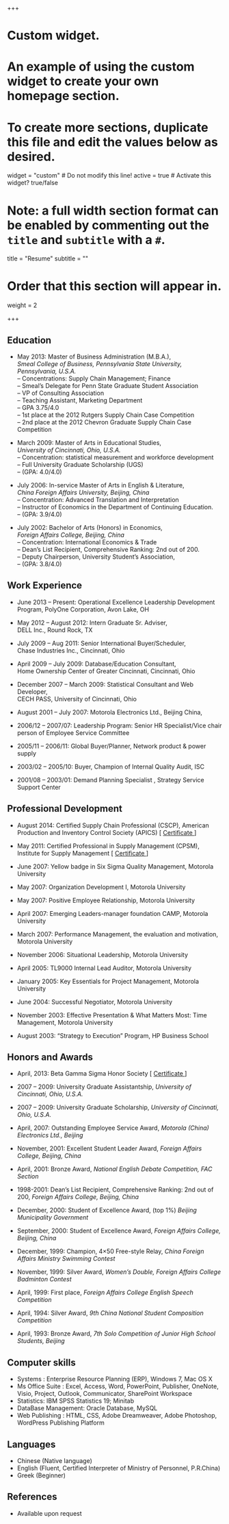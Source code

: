 +++
# Custom widget.
# An example of using the custom widget to create your own homepage section.
# To create more sections, duplicate this file and edit the values below as desired.
widget = "custom"  # Do not modify this line!
active = true  # Activate this widget? true/false

# Note: a full width section format can be enabled by commenting out the `title` and `subtitle` with a `#`.
title = "Resume"
subtitle = ""

# Order that this section will appear in.
weight = 2

+++



## Education 

* May 2013: Master of Business Administration (M.B.A.), <br /><em> Smeal College of Business, Pennsylvania State University, Pennsylvania, U.S.A.</em><br /> &#8211; Concentrations: Supply Chain Management; Finance<br /> &#8211; Smeal&#8217;s Delegate for Penn State Graduate Student Association<br />
 &#8211;  VP of Consulting Association<br /> &#8211; Teaching Assistant,  Marketing Department<br /> &#8211; GPA 3.75/4.0<br /> &#8211; 1st place at the 2012 Rutgers Supply Chain Case Competition <br /> &#8211; 2nd place at the 2012 Chevron Graduate Supply Chain Case Competition<br />

* March 2009: Master of Arts in Educational Studies, <br /><em>University of Cincinnati, Ohio, U.S.A.</em><br /> &#8211; Concentration: statistical measurement and workforce development<br /> &#8211; Full University Graduate Scholarship (UGS)<br /> &#8211; (GPA: 4.0/4.0)

* July 2006: In-service Master of Arts in English &#038; Literature, <br /><em>China Foreign Affairs University, Beijing, China</em><br /> &#8211; Concentration: Advanced Translation and Interpretation<br /> &#8211; Instructor of Economics in the Department of Continuing Education.<br /> &#8211; (GPA: 3.9/4.0)

* July 2002: Bachelor of Arts (Honors) in Economics, <br /><em>Foreign Affairs College, Beijing, China</em><br /> &#8211; Concentration: International Economics &#038; Trade<br /> &#8211; Dean’s List Recipient, Comprehensive Ranking: 2nd out of 200. <br/>
 &#8211; Deputy Chairperson, University Student’s Association, <br /> &#8211; (GPA: 3.8/4.0)

## Work Experience

* June 2013 &#8211; Present: Operational Excellence Leadership Development Program, PolyOne Corporation, Avon Lake, OH 

* May 2012 &#8211; August 2012: Intern Graduate Sr. Adviser, <br />DELL Inc., Round Rock, TX 

* July 2009 &#8211; Aug 2011: Senior International Buyer/Scheduler, <br />Chase Industries Inc., Cincinnati, Ohio 

* April 2009 &#8211; July 2009:  Database/Education Consultant, <br />Home Ownership Center of Greater Cincinnati, Cincinnati, Ohio

* December 2007 &#8211; March 2009: Statistical Consultant and Web Developer, <br />CECH PASS, University of Cincinnati, Ohio

* August 2001 &#8211; July 2007:  Motorola Electronics Ltd., Beijing China, <br />

* 2006/12 – 2007/07: Leadership Program: Senior HR Specialist/Vice chair person of Employee Service Committee
* 2005/11 – 2006/11: Global Buyer/Planner, Network product &#038; power supply 
* 2003/02 &#8211; 2005/10: Buyer, Champion of Internal Quality Audit, ISC
* 2001/08 &#8211; 2003/01: Demand Planning Specialist , Strategy Service Support Center 


## Professional Development

* August 2014: Certified Supply Chain Professional (CSCP), American Production and Inventory Control Society (APICS) [ <a href="http://www.yujiawang.net/wp-content/themes/yujiawang/docs/APICS_CSCP_Original_Certificate_Yujia_Wang_2014_0809.pdf" target="blank"> Certificate </a> ]

* May 2011: Certified Professional in Supply Management (CPSM), Institute for Supply Management [ <a href="http://www.yujiawang.net/wp-content/themes/yujiawang/docs/ISM_CPSM_Original_Certificate_Yujia_Wang_2011_0616.pdf" target="blank"> Certificate </a> ]

* June 2007: Yellow badge in Six Sigma Quality Management, Motorola University

* May 2007: Organization Development I, Motorola University

* May 2007: Positive Employee Relationship, Motorola University

* April 2007: Emerging Leaders-manager foundation CAMP, Motorola University

* March 2007: Performance Management, the evaluation and motivation, Motorola University

* November 2006: Situational Leadership, Motorola University

* April 2005: TL9000 Internal Lead Auditor, Motorola University

* January 2005: Key Essentials for Project Management, Motorola University

* June 2004: Successful Negotiator, Motorola University

* November 2003: Effective Presentation &#038; What Matters Most: Time Management, Motorola University

* August 2003: “Strategy to Execution” Program, HP Business School


## Honors and Awards

* April, 2013: Beta Gamma Sigma Honor Society [ <a href="http://www.yujiawang.net/wp-content/themes/yujiawang/docs/Beta_Gamma_Sigma_Yujia_Wang.pdf" target="blank"> Certificate </a>] 


* 2007 &#8211; 2009: University Graduate Assistantship, <em>University of Cincinnati, Ohio, U.S.A.</em>

* 2007 &#8211; 2009: University Graduate Scholarship, <em>University of Cincinnati, Ohio, U.S.A.</em>

* April, 2007: Outstanding Employee Service Award, <em>Motorola (China) Electronics Ltd., Beijing</em>

* November, 2001: Excellent Student Leader Award, <em>Foreign Affairs College, Beijing, China</em>

* April, 2001: Bronze Award, <em>National English Debate Competition, FAC Section</em>

* 1998-2001: Dean’s List Recipient, Comprehensive Ranking: 2nd out of 200, <em>Foreign Affairs College, Beijing, China</em>

* December, 2000: Student of Excellence Award, (top 1%) <em>Beijing Municipality Government</em>

* September, 2000: Student of Excellence Award, <em>Foreign Affairs College, Beijing, China</em>

* December, 1999: Champion, 4&#215;50 Free-style Relay, <em>China Foreign Affairs Ministry Swimming Contest</em>

* November, 1999: Silver Award, <em>Women’s Double, Foreign Affairs College Badminton Contest</em>

* April, 1999: First place, <em>Foreign Affairs College English Speech Competition</em>

* April, 1994: Silver Award, <em>9th China National Student Composition Competition</em>

* April, 1993: Bronze Award, <em>7th Solo Competition of Junior High School Students, Beijing</em>


## Computer skills

* Systems : Enterprise Resource Planning (ERP), Windows 7, Mac OS X
* Ms Office Suite : Excel, Access, Word, PowerPoint, Publisher, OneNote, Visio, Project, Outlook, Communicator, SharePoint Workspace
* Statistics: IBM SPSS Statistics 19; Minitab
* DataBase Management: Oracle Database, MySQL
* Web Publishing :  HTML, CSS, Adobe Dreamweaver, Adobe Photoshop, WordPress Publishing Platform

## Languages
* Chinese (Native language) 
* English  (Fluent, Certified Interpreter of Ministry of Personnel, P.R.China)
* Greek  (Beginner) 

## References

* Available upon request 
